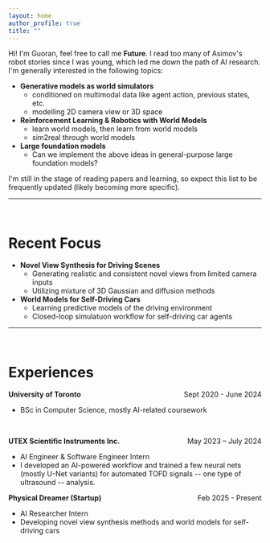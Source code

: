 ```yaml
---
layout: home
author_profile: true
title: ""
---
```


Hi! I'm Guoran, feel free to call me **Future**. I read too many of Asimov's robot stories since I was young, which led me down the path of AI research. I'm generally interested in the following topics:


- **Generative models as world simulators**
    - conditioned on multimodal data like agent action, previous states, etc.
    - modelling 2D camera view or 3D space
- **Reinforcement Learning & Robotics with World Models**
    - learn world models, then learn from world models
    - sim2real through world models
- **Large foundation models**
    - Can we implement the above ideas in general-purpose large foundation models?

I'm still in the stage of reading papers and learning, so expect this list to be frequently updated (likely becoming more specific).

---

<br>

# Recent Focus
- **Novel View Synthesis for Driving Scenes**
    - Generating realistic and consistent novel views from limited camera inputs
    - Utilizing mixture of 3D Gaussian and diffusion methods
- **World Models for Self-Driving Cars**
    - Learning predictive models of the driving environment
    - Closed-loop simulatuon workflow for self-driving car agents

---

<br>

# Experiences
**University of Toronto** <span style="float: right;">Sept 2020 - June 2024</span>
- BSc in Computer Science, mostly AI-related coursework

<br>

**UTEX Scientific Instruments Inc.** <span style="float: right;">May 2023 – July 2024</span>
- AI Engineer & Software Engineer Intern
- I developed an AI-powered workflow and trained a few neural nets (mostly U-Net variants) for automated TOFD signals -- one type of ultrasound -- analysis.

**Physical Dreamer (Startup)** <span style="float: right;">Feb 2025 - Present</span>
- AI Researcher Intern
- Developing novel view synthesis methods and world models for self-driving cars
